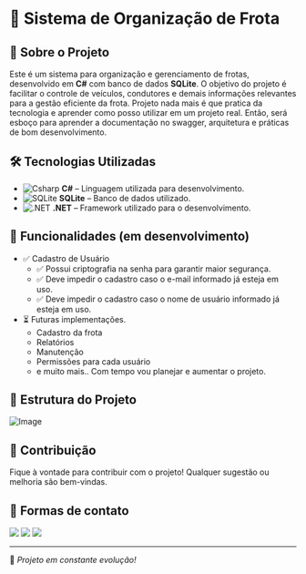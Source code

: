 # 🚛 Sistema de Organização de Frota

## 📌 Sobre o Projeto
Este é um sistema para organização e gerenciamento de frotas, desenvolvido em **C#** com banco de dados **SQLite**.
O objetivo do projeto é facilitar o controle de veículos, condutores e demais informações relevantes para a gestão eficiente da frota.
Projeto nada mais é que pratica da tecnologia e aprender como posso utilizar em um projeto real. Então, será esboço para aprender a documentação no swagger, arquitetura e práticas de bom desenvolvimento.

## 🛠️ Tecnologias Utilizadas
- ![Csharp](https://img.icons8.com/?size=30&id=Fycm8TUhWmFU&format=png&color=000000) **C#** – Linguagem utilizada para desenvolvimento.
- ![SQLite](https://img.icons8.com/?size=30&id=VMRAbKfEzssG&format=png&color=FFFFFF) **SQLite** – Banco de dados utilizado.
- ![.NET](https://img.icons8.com/?size=30&id=z2gsPTsahvBW&format=png&color=000000) **.NET** – Framework utilizado para o desenvolvimento.

## 📌 Funcionalidades (em desenvolvimento)
- ✅ Cadastro de Usuário
  - ✅ Possui criptografia na senha para garantir maior segurança.
  - ✅ Deve impedir o cadastro caso o e-mail informado já esteja em uso.
  - ✅ Deve impedir o cadastro caso o nome de usuário informado já esteja em uso.
- ⏳ Futuras implementações.
  - Cadastro da frota
  - Relatórios
  - Manutenção
  - Permissões para cada usuário
  - e muito mais.. Com tempo vou planejar e aumentar o projeto.
## 📂 Estrutura do Projeto
![Image](https://github.com/user-attachments/assets/f1fc982d-7dad-47a0-a9c1-bd9fadfbeb63)

## 📌 Contribuição
Fique à vontade para contribuir com o projeto! Qualquer sugestão ou melhoria são bem-vindas.

## 📨 Formas de contato
  <a href="https://www.linkedin.com/in/joao-malfatti/" target="_blank"><img src="https://img.shields.io/badge/-LinkedIn-%230077B5?style=for-the-badge&logo=linkedin&logoColor=white" target="_blank"></a> 
  <a href = "mailto:joao.malfatti1210@gmail.com"><img src="https://img.shields.io/badge/-Gmail-%23333?style=for-the-badge&logo=gmail&logoColor=white" target="_blank"></a>
  <a href="https://instagram.com/joao_elias1" target="_blank"><img src="https://img.shields.io/badge/-Instagram-%23E4405F?style=for-the-badge&logo=instagram&logoColor=white" target="_blank"></a>

---
🚀 *Projeto em constante evolução!*
